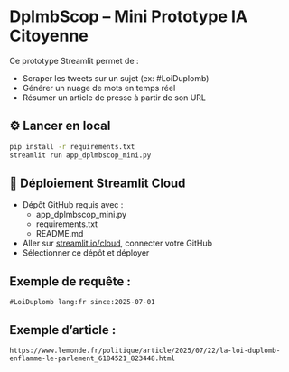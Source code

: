 # DplmbScop – Mini Prototype IA Citoyenne

Ce prototype Streamlit permet de :
- Scraper les tweets sur un sujet (ex: #LoiDuplomb)
- Générer un nuage de mots en temps réel
- Résumer un article de presse à partir de son URL

## ⚙️ Lancer en local

```bash
pip install -r requirements.txt
streamlit run app_dplmbscop_mini.py
```

## 🚀 Déploiement Streamlit Cloud

- Dépôt GitHub requis avec :
  - app_dplmbscop_mini.py
  - requirements.txt
  - README.md
- Aller sur [streamlit.io/cloud](https://streamlit.io/cloud), connecter votre GitHub
- Sélectionner ce dépôt et déployer

## Exemple de requête :
```
#LoiDuplomb lang:fr since:2025-07-01
```

## Exemple d’article :
```
https://www.lemonde.fr/politique/article/2025/07/22/la-loi-duplomb-enflamme-le-parlement_6184521_823448.html
```
